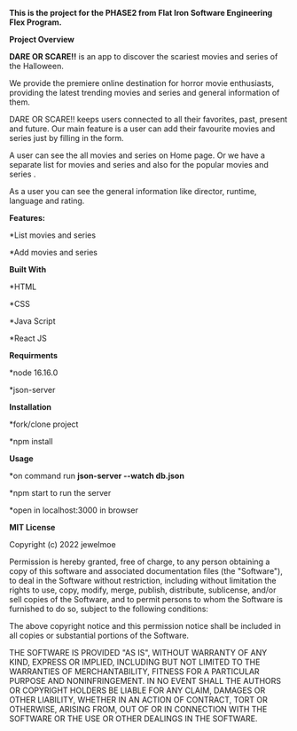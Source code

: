**This is the project for the PHASE2 from Flat Iron Software Engineering Flex Program.**


**Project Overview**

**DARE OR SCARE!!**    is an app to discover the scariest movies and series of the Halloween.

We provide  the premiere online destination for horror movie enthusiasts, providing the latest trending movies and series and general information of them.

DARE OR SCARE!! keeps users connected to all their favorites, past, present and future. Our main feature is  a user can add their favourite movies and series just by filling in the form.

A user can see the all movies and series on Home page. Or we have a separate list for movies and series and also for the popular movies and series .

As a user you can see the general information like director, runtime, language and rating. 


**Features:**

  
*List movies and series

*Add movies and series

**Built With**

*HTML

*CSS

*Java Script

*React JS

**Requirments**

*node 16.16.0

*json-server

**Installation**

*fork/clone project

*npm install
 
**Usage**

*on command run **json-server --watch db.json**

*npm start to run the server

*open in localhost:3000 in browser



**MIT License**

Copyright (c) 2022 jewelmoe

Permission is hereby granted, free of charge, to any person obtaining a copy
of this software and associated documentation files (the "Software"), to deal
in the Software without restriction, including without limitation the rights
to use, copy, modify, merge, publish, distribute, sublicense, and/or sell
copies of the Software, and to permit persons to whom the Software is
furnished to do so, subject to the following conditions:

The above copyright notice and this permission notice shall be included in all
copies or substantial portions of the Software.

THE SOFTWARE IS PROVIDED "AS IS", WITHOUT WARRANTY OF ANY KIND, EXPRESS OR
IMPLIED, INCLUDING BUT NOT LIMITED TO THE WARRANTIES OF MERCHANTABILITY,
FITNESS FOR A PARTICULAR PURPOSE AND NONINFRINGEMENT. IN NO EVENT SHALL THE
AUTHORS OR COPYRIGHT HOLDERS BE LIABLE FOR ANY CLAIM, DAMAGES OR OTHER
LIABILITY, WHETHER IN AN ACTION OF CONTRACT, TORT OR OTHERWISE, ARISING FROM,
OUT OF OR IN CONNECTION WITH THE SOFTWARE OR THE USE OR OTHER DEALINGS IN THE
SOFTWARE.




